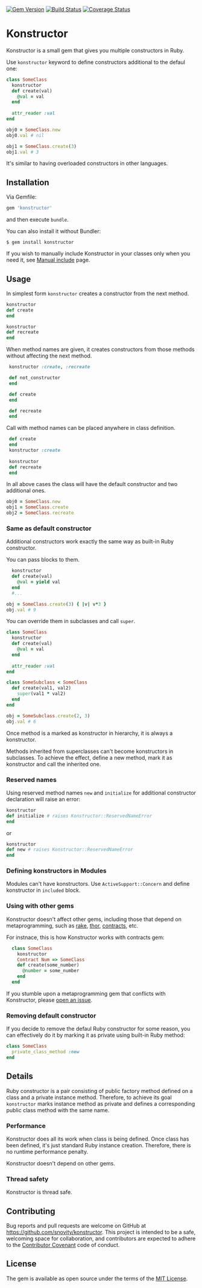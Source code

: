 [![Gem Version](http://img.shields.io/gem/v/konstructor.svg)][gem]
[![Build Status](http://img.shields.io/travis/snovity/konstructor.svg)][travis]
[![Coverage Status](http://img.shields.io/coveralls/snovity/konstructor.svg)][coveralls]

[gem]: https://rubygems.org/gems/konstructor
[travis]: http://travis-ci.org/snovity/konstructor
[coveralls]: https://coveralls.io/r/snovity/konstructor

# Konstructor

Konstructor is a small gem that gives you multiple
constructors in Ruby.

Use `konstructor` keyword to define constructors additional to the defaul one:
```ruby
class SomeClass
  konstructor
  def create(val)
    @val = val
  end 
  
  attr_reader :val
end

obj0 = SomeClass.new
obj0.val # nil

obj1 = SomeClass.create(3)
obj1.val # 3
```
It's similar to having overloaded constructors in other languages.

## Installation

Via Gemfile:

```ruby
gem 'konstructor' 
```

and then execute `bundle`. 

You can also install it without Bundler:

    $ gem install konstructor

If you wish to manually include Konstructor in your classes only when
you need it, see [Manual include](https://github.com/snovity/konstructor/wiki/Manual-include) page.
   
## Usage

In simplest form `konstructor` creates a constructor from the next method.

 ```ruby
 konstructor
 def create
 end
 
 konstructor
 def recreate
 end
 ```
 
When method names are given, it creates constructors from 
those methods without affecting the next method.
 
 ```ruby
  konstructor :create, :recreate
 
  def not_constructor
  end
 
  def create
  end
 
  def recreate
  end
 ```
 
 Call with method names can be placed anywhere in class definition.
 
 ```ruby
  def create
  end
  konstructor :create
  
  konstructor
  def recreate
  end
 ```
 
 In all above cases the class will have the default constructor 
 and two additional ones.
 
 ```ruby
 obj0 = SomeClass.new
 obj1 = SomeClass.create
 obj2 = SomeClass.recreate
 ```
 
### Same as default constructor
 
Additional constructors work exactly the same way as 
built-in Ruby constructor. 

You can pass blocks to them. 

```ruby
  konstructor
  def create(val)
    @val = yield val
  end
  #...

obj = SomeClass.create(3) { |v| v*3 }
obj.val # 9
```

You can override them in subclasses and call `super`.
```ruby
class SomeClass
  konstructor
  def create(val)
    @val = val
  end
  
  attr_reader :val
end

class SomeSubclass < SomeClass
  def create(val1, val2)
    super(val1 * val2)
  end
end

obj = SomeSubclass.create(2, 3)
obj.val # 6
``` 
Once method is a marked as konstructor in hierarchy, 
it is always a konstructor.
                                   
Methods inherited from superclasses can't become konstructors in 
subclasses. To achieve the effect, define a new method, 
mark it as konstructor and call the inherited one. 

### Reserved names

Using reserved method names `new` and `initialize` for additional 
constructor declaration will raise an error:
```ruby
konstructor
def initialize # raises Konstructor::ReservedNameError
end
```
or
```ruby
konstructor
def new # raises Konstructor::ReservedNameError
end
```

### Defining konstructors in Modules

Modules can't have konstructors. Use `ActiveSupport::Concern` and 
define konstructor in `included` block.

### Using with other gems

Konstructor doesn't affect other gems, including those
that depend on metaprogramming, such as [rake](https://github.com/ruby/rake), [thor](https://github.com/erikhuda/thor), [contracts](https://github.com/egonSchiele/contracts.ruby), etc.

For instnace, this is how Konstructor works with contracts gem:
```ruby
  class SomeClass
    konstructor
    Contract Num => SomeClass
    def create(some_number)
      @number = some_number
    end
  end    
```
  
If you stumble upon a metaprogramming gem that 
conflicts with Konstructor, please [open an issue](https://github.com/snovity/konstructor/issues/new).

### Removing default constructor

If you decide to remove the defaul Ruby constructor for some reason,
you can effectively do it by marking it as private using built-in Ruby 
method:
```ruby
class SomeClass
  private_class_method :new
end   
```
  
## Details

Ruby constructor is a pair consisting of public factory method defined
on a class and a private instance method. Therefore, to achieve 
its goal `konstructor` marks instance method as private and defines a 
corresponding public class method with the same name.

### Performance
 
Konstructor does all its work when class is being defined. Once class
has been defined, it's just standard Ruby instance creation.
Therefore, there is no runtime performance penalty. 

Konstructor doesn't depend on other gems.
  
### Thread safety
  
Konstructor is thread safe.

## Contributing

Bug reports and pull requests are welcome on GitHub at 
https://github.com/snovity/konstructor. This project is intended to be
a safe, welcoming space for collaboration, and contributors are 
expected to adhere to the 
[Contributor Covenant](http://contributor-covenant.org) 
code of conduct.

## License

The gem is available as open source under the terms of the 
[MIT License](http://opensource.org/licenses/MIT).

